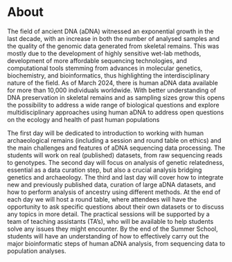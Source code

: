 # About

The field of ancient DNA (aDNA) witnessed an exponential growth in the last decade, with an increase in both the number of analysed samples and the quality of the genomic data generated from skeletal remains. This was mostly due to the development of highly sensitive wet-lab methods, development of more affordable sequencing technologies, and computational tools stemming from advances in molecular genetics, biochemistry, and bioinformatics, thus highlighting the interdisciplinary nature of the field. As of March 2024, there is human aDNA data available for more than 10,000 individuals worldwide. With better understanding of DNA preservation in skeletal remains and as sampling sizes grow this opens the possibility to address a wide range of biological questions and explore multidisciplinary approaches using human aDNA to address open questions on the ecology and health of past human populations 

The first day will be dedicated to introduction to working with human archaeological remains (including a session and round table on ethics) and the main challenges and features of aDNA sequencing data processing. The students will work on real (published) datasets, from raw sequencing reads to genotypes. The second day will focus on analysis of genetic relatedness, essential as a data curation step, but also a crucial analysis bridging genetics and archaeology. The third and last day will cover how to integrate new and previously published data, curation of large aDNA datasets, and how to perform analysis of ancestry using different methods. At the end of each day we will host a round table, where attendees will have the opportunity to ask specific questions about their own datasets or to discuss any topics in more detail. The practical sessions will be supported by a team of teaching assistants (TA’s), who will be available to help students solve any issues they might encounter.  By the end of the Summer School, students will have an understanding of how to effectively carry out the major bioinformatic steps of human aDNA analysis, from sequencing data to population analyses.

